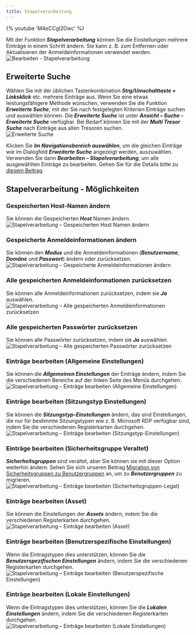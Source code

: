 ```yaml
---
title: Stapelverarbeitung
---
```

{% youtube 'M4eCCgl2Dwc' %}  

Mit der Funktion ***Stapelverarbeitung*** können Sie die Einstellungen mehrere Einträge in einem Schritt ändern. Sie kann z. B. zum Entfernen oder Aktualisieren der Anmeldeinformationen verwendet werden.  
![Bearbeiten - Stapelverarbeitung](https://webdevolutions.azureedge.net/docs/de/rdm/windows/clip10236.png) 

## Erweiterte Suche 

Wählen Sie mit der üblichen Tastenkombination ***Strg/Umschalttaste + Linksklick*** etc. mehrere Einträge aus. Wenn Sie eine etwas leistungsfähigere Methode wünschen, verwenden Sie die Funktion ***Erweiterte Suche***, mit der Sie nach festgelegten Kriterien Einträge suchen und auswählen können. Die ***Erweiterte Suche*** ist unter ***Ansicht – Suche - Erweiterte Suche*** verfügbar. Bei Bedarf können Sie mit der ***Multi Tresor Suche*** nach Einträge aus allen Tresoren suchen.  
![Erweiterte Suche](https://webdevolutions.azureedge.net/docs/de/rdm/windows/clip10379.png) 

Klicken Sie ***Im Navigationsbereich auswählen***, um die gleichen Einträge wie im Dialogfeld ***Erweiterte Suche*** angezeigt werden, auszuwählen. Verwenden Sie dann ***Bearbeiten – Stapelverarbeitung***, um alle ausgewählten Einträge zu bearbeiten. Gehen Sie für die Details bitte zu [diesem Beitrag](/kb/remote-desktop-manager/how-to-articles/batch-edit-rdm/). 

## Stapelverarbeitung - Möglichkeiten

### Gespeicherten Host-Namen ändern 

Sie können die Gespeicherten ***Host*** Namen ändern.  
![Stapelverarbeitung – Gespeicherten Host Namen ändern](https://webdevolutions.azureedge.net/docs/de/rdm/windows/clip10237.png) 

### Gespeicherte Anmeldeinformationen ändern 

Sie können den ***Modus*** und die Anmeldeinformationen (***Benutzername***, ***Domäne*** und ***Passwort***) ändern oder zurücksetzen.  
![Stapelverarbeitung – Gespeicherte Anmeldeinformationen ändern](https://webdevolutions.azureedge.net/docs/de/rdm/windows/RDMWin2102.png) 

### Alle gespeicherten Anmeldeinformationen zurücksetzen 

Sie können alle Anmeldeinformationen zurücksetzen, indem sie ***Ja*** auswählen.  
![Stapelverarbeitung – Alle gespeicherten Anmeldeinformationen zurücksetzen](https://webdevolutions.azureedge.net/docs/de/rdm/windows/RDMWin2103.png) 

### Alle gespeicherten Passwörter zurücksetzen 

Sie können alle Passwörter zurücksetzen, indem sie ***Ja*** auswählen.  
![Stapelverarbeitung – Alle gespeicherten Passwörter zurücksetzen](https://webdevolutions.azureedge.net/docs/de/rdm/windows/RDMWin2104.png) 

### Einträge bearbeiten (Allgemeine Einstellungen) 

Sie können die ***Allgemeinen Einstellungen*** der Einträge ändern, indem Sie die verschiedenen Bereiche auf der linken Seite des Menüs durchgehen.  
![Stapelverarbeitung – Einträge bearbeiten (Allgemeine Einstellungen)](https://webdevolutions.azureedge.net/docs/de/rdm/windows/RDMWin2105.png) 

### Einträge bearbeiten (Sitzungstyp Einstellungen) 

Sie können die ***Sitzungstyp-Einstellungen*** ändern, das sind Einstellungen, die nur für bestimmte Sitzungstypen wie z. B. Microsoft RDP verfügbar sind, indem Sie die verschiedenen Registerkarten durchgehen.  
![Stapelverarbeitung – Einträge bearbeiten (Sitzungstyp-Einstellungen)](https://webdevolutions.azureedge.net/docs/de/rdm/windows/RDMWin2106.png) 

### Einträge bearbeiten (Sicherheitsgruppe Veraltet) 

***Sicherheitsgruppen*** sind veraltet, aber Sie können sie mit dieser Option weiterhin ändern. Sehen Sie sich unseren Beitrag [Migration von Sicherheitsgruppen zu Benutzergruppen](/kb/remote-desktop-manager/how-to-articles/migration-security-groups-user-groups/) an, um zu ***Benutzergruppen*** zu migrieren.  
![Stapelverarbeitung – Einträge bearbeiten (Sicherheitsgruppen-Legat)](https://webdevolutions.azureedge.net/docs/de/rdm/windows/RDMWin2107.png) 

### Einträge bearbeiten (Asset)

Sie können die Einstellungen der ***Assets*** ändern, indem Sie die verschiedenen Registerkarten durchgehen.  
![Stapelverarbeitung – Einträge bearbeiten (Asset)](https://webdevolutions.azureedge.net/docs/de/rdm/windows/RDMWin2108.png) 

### Einträge bearbeiten (Benutzerspezifische Einstellungen)

Wenn die Eintragstypen dies unterstützen, können Sie die ***Benutzerspezifischen Einstellungen*** ändern, indem Sie die verschiedenen Registerkarten durchgehen.  
![Stapelverarbeitung – Einträge bearbeiten (Benutzerspezifische Einstellungen)](https://webdevolutions.azureedge.net/docs/de/rdm/windows/RDMWin2109.png) 

### Einträge bearbeiten (Lokale Einstellungen) 

Wenn die Eintragstypen dies unterstützen, können Sie die ***Lokalen Einstellungen*** ändern, indem Sie die verschiedenen Registerkarten durchgehen.  
![Stapelverarbeitung – Einträge bearbeiten (Lokale Einstellungen)](https://webdevolutions.azureedge.net/docs/de/rdm/windows/RDMWin2110.png) 

